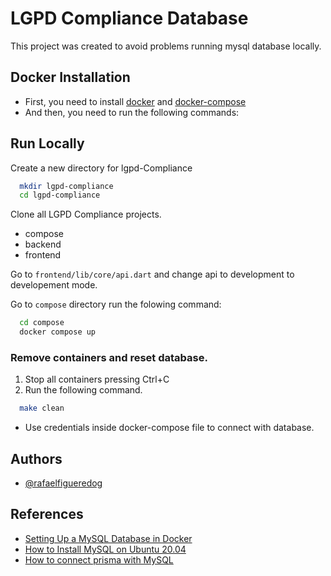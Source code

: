 
# LGPD Compliance Database

This project was created to avoid problems running mysql database locally. 




## Docker Installation

- First, you need to install [docker](https://docs.docker.com/engine/install/ubuntu/) and [docker-compose](https://docs.docker.com/compose/install/)
- And then, you need to run the following commands: 

## Run Locally

Create a new directory for lgpd-Compliance

```bash
  mkdir lgpd-compliance
  cd lgpd-compliance
```

Clone all LGPD Compliance projects.
- compose
- backend
- frontend

Go to `frontend/lib/core/api.dart` and change api to development to developement mode.


Go to `compose` directory run the folowing command: 

```bash
  cd compose
  docker compose up
```

### Remove containers and reset database. 

1. Stop all containers pressing Ctrl+C 
2. Run the following command. 

```bash
  make clean
```

- Use credentials inside docker-compose file to connect with database. 

## Authors

- [@rafaelfigueredog](https://www.github.com/rafaelfigueredog)


## References

- [Setting Up a MySQL Database in Docker](https://betterprogramming.pub/setting-up-mysql-database-in-a-docker-d6c69a3e9afe)
- [How to Install MySQL on Ubuntu 20.04](https://phoenixnap.com/kb/install-mysql-ubuntu-20-04)
- [How to connect prisma with MySQL](https://youtu.be/CQcaeIhVB8c)
